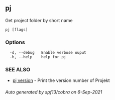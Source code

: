 ## pj

Get project folder by short name

```
pj [flags]
```

### Options

```
  -d, --debug   Enable verbose ouput
  -h, --help    help for pj
```

### SEE ALSO

* [pj version](pj_version.md)	 - Print the version number of Projekt

###### Auto generated by spf13/cobra on 6-Sep-2021
